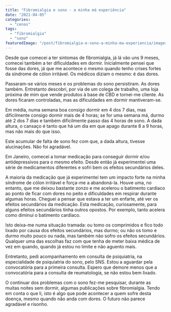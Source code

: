 ```yaml
---
title: "Fibromialgia e sono - a minha má experiência"
date: "2021-04-05"
categories: 
  - "cenas"
tags: 
  - "fibromialgia"
  - "sono"
featuredImage: "/post/fibromialgia-e-sono-a-minha-ma-experiencia/images/matthew-henry-2Ts5HnA67k8-unsplash.jpg"
---
```


Desde que comecei a ter sintomas de fibromialgia, já lá vão uns 9 meses, comecei também a ter dificuldades em dormir. Inicialmente pensei que fosse das dores, já que me acontece o mesmo quando tenho crises fortes da síndrome de cólon irritável. Os médicos diziam o mesmo: é das dores.

Passaram-se vários meses e os problemas do sono persistiram. As dores também. Entretanto descobri, por via de um colega de trabalho, uma loja próxima de mim que vende produtos à base de CBD e tornei-me cliente. As dores ficaram controladas, mas as dificuldades em dormir mantiveram-se.

Em média, numa semana boa consigo dormir em 4 dos 7 dias, mas dificilmente consigo dormir mais de 4 horas; se for uma semana má, durmo até 2 dos 7 dias e também dificilmente passo das 4 horas de sono. A dada altura, o cansaço é tanto que há um dia em que apago durante 8 a 9 horas, mas não mais do que isso.

Este acumular de falta de sono fez com que, a dada altura, tivesse alucinações. Não foi agradável.

Em Janeiro, comecei a tomar medicação para conseguir dormir e/ou antidepressivos para o mesmo efeito. Desde então já experimentei uma série de medicamentos diferentes e sofri bem os efeitos secundários deles.

A maioria da medicação que já experimentei tem um impacto forte na minha síndrome de cólon irritável e força-me a abandoná-la. Houve uma, no entanto, que me deixou bastante zonzo e me acelerou o batimento cardíaco ao ponto de ficar com dores no peito e dificuldades em respirar durante algumas horas. Cheguei a pensar que estava a ter um enfarte, até ver os efeitos secundários da medicação. Esta medicação, curiosamente, para alguns efeitos secundários tinha outros opostos. Por exemplo, tanto acelera como diminui o batimento cardíaco.

Isto deixa-me numa situação tramada: ou tomo os comprimidos e fico todo lixado por causa dos efeitos secundários, mas durmo; ou não os tomo e durmo muito pouco ou nada, mas também não sofro os efeitos secundários. Qualquer uma das escolhas faz com que tenha de meter baixa médica de vez em quando, quando já estou no limite e não aguento mais.

Entretanto, pedi acompanhamento em consulta de psiquiatria, na especialidade de psiquiatria do sono, pelo SNS. Estou a aguardar pela convocatória para a primeira consulta. Espero que demore menos que a convocatória para a consulta de reumatologia, se não estou bem lixado.

O continuar dos problemas com o sono fez-me pesquisar, durante as muitas noites sem dormir, algumas publicações sobre fibromialgia. Tendo em conta o que li, isto é algo que pode acontecer a quem sofre desta doença, mesmo quando não anda com dores. O futuro não parece agradável e risonho.
